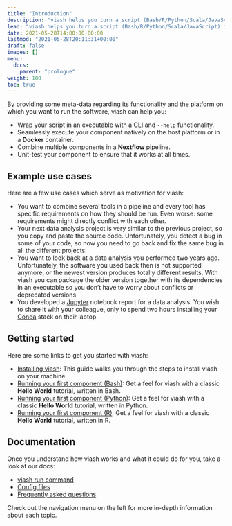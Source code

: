```yaml
---
title: "Introduction"
description: "viash helps you turn a script (Bash/R/Python/Scala/JavaScript) into a reusable component."
lead: "viash helps you turn a script (Bash/R/Python/Scala/JavaScript) into a reusable component."
date: 2021-05-28T14:00:00+00:00
lastmod: "2021-05-28T20:11:31+00:00"
draft: false
images: []
menu:
  docs:
    parent: "prologue"
weight: 100
toc: true
---
```




<!-- TODO: What is viash if you would describe it in one or two sentences?
viash is a ... -->

By providing some meta-data regarding its functionality and the platform
on which you want to run the software, viash can help you:

-   Wrap your script in an executable with a CLI and `--help`
    functionality.
-   Seamlessly execute your component natively on the host platform or
    in a **Docker** container.
-   Combine multiple components in a **Nextflow** pipeline.
-   Unit-test your component to ensure that it works at all times.

## Example use cases

Here are a few use cases which serve as motivation for viash:

<!-- TODO: Rewrite use cases, the reason why viash helps in those situations should be crystal clear to someone that has never seen viash before, this part of the docs is presented before the installation after all. Ideally each of these should have "viash can help here by../In this case, viash can.../etc." -->

-   You want to combine several tools in a pipeline and every tool has
    specific requirements on how they should be run. Even worse: some
    requirements might directly conflict with each other.
-   Your next data analysis project is very similar to the previous
    project, so you copy and paste the source code. Unfortunately, you
    detect a bug in some of your code, so now you need to go back and
    fix the same bug in all the different projects.
-   You want to look back at a data analysis you performed two years
    ago. Unfortunately, the software you used back then is not supported
    anymore, or the newest version produces totally different results.
    With viash you can package the older version together with its
    dependencies in an executable so you don’t have to worry about
    conflicts or deprecated versions
-   You developed a [Jupyter](https://jupyter.org/) notebook report for
    a data analysis. You wish to share it with your colleague, only to
    spend two hours installing your [Conda](https://docs.conda.io/)
    stack on their laptop.

## Getting started

Here are some links to get you started with viash:

-   [Installing viash](/docs/prologue/installation): This guide walks
    you through the steps to install viash on your machine.
-   [Running your first component
    (Bash)](/docs/prologue/hello_world_bash): Get a feel for viash with
    a classic **Hello World** tutorial, written in Bash.
-   [Running your first component
    (Python)](/docs/prologue/hello_world_python): Get a feel for viash
    with a classic **Hello World** tutorial, written in Python.
-   [Running your first component (R)](/docs/prologue/hello_world_r):
    Get a feel for viash with a classic **Hello World** tutorial,
    written in R.

## Documentation

Once you understand how viash works and what it could do for you, take a
look at our docs:

-   [viash run command](/docs/reference_commands/run/)
-   [Config files](/docs/reference_config/config/)
-   [Frequently asked questions](/docs/help/frequently_asked_questions/)

Check out the navigation menu on the left for more in-depth information
about each topic.
